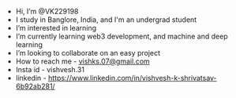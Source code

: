 -  Hi, I’m @VK229198
-  I study in Banglore, India, and I'm an undergrad student
-  I’m interested in learning
-  I’m currently learning web3 development, and machine and deep learning
-  I’m looking to collaborate on an easy project
-  How to reach me - vishks.07@gmail.com
-  Insta id - vishvesh.31
-  linkedin - https://www.linkedin.com/in/vishvesh-k-shrivatsav-6b92ab281/

<!---
KUN FAYA KUN
--->
